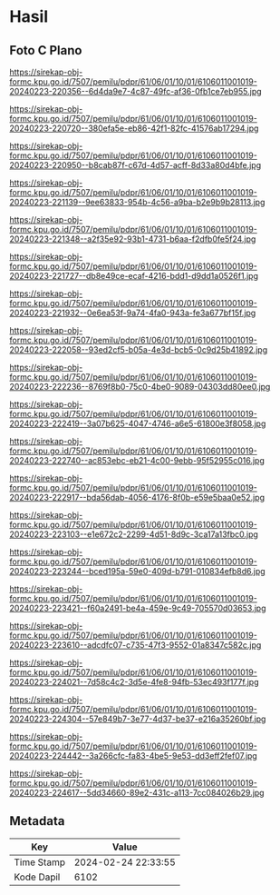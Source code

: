# Hasil

## Foto C Plano

https://sirekap-obj-formc.kpu.go.id/7507/pemilu/pdpr/61/06/01/10/01/6106011001019-20240223-220356--6d4da9e7-4c87-49fc-af36-0fb1ce7eb955.jpg

https://sirekap-obj-formc.kpu.go.id/7507/pemilu/pdpr/61/06/01/10/01/6106011001019-20240223-220720--380efa5e-eb86-42f1-82fc-41576ab17294.jpg

https://sirekap-obj-formc.kpu.go.id/7507/pemilu/pdpr/61/06/01/10/01/6106011001019-20240223-220950--b8cab87f-c67d-4d57-acff-8d33a80d4bfe.jpg

https://sirekap-obj-formc.kpu.go.id/7507/pemilu/pdpr/61/06/01/10/01/6106011001019-20240223-221139--9ee63833-954b-4c56-a9ba-b2e9b9b28113.jpg

https://sirekap-obj-formc.kpu.go.id/7507/pemilu/pdpr/61/06/01/10/01/6106011001019-20240223-221348--a2f35e92-93b1-4731-b6aa-f2dfb0fe5f24.jpg

https://sirekap-obj-formc.kpu.go.id/7507/pemilu/pdpr/61/06/01/10/01/6106011001019-20240223-221727--db8e49ce-ecaf-4216-bdd1-d9dd1a0526f1.jpg

https://sirekap-obj-formc.kpu.go.id/7507/pemilu/pdpr/61/06/01/10/01/6106011001019-20240223-221932--0e6ea53f-9a74-4fa0-943a-fe3a677bf15f.jpg

https://sirekap-obj-formc.kpu.go.id/7507/pemilu/pdpr/61/06/01/10/01/6106011001019-20240223-222058--93ed2cf5-b05a-4e3d-bcb5-0c9d25b41892.jpg

https://sirekap-obj-formc.kpu.go.id/7507/pemilu/pdpr/61/06/01/10/01/6106011001019-20240223-222236--8769f8b0-75c0-4be0-9089-04303dd80ee0.jpg

https://sirekap-obj-formc.kpu.go.id/7507/pemilu/pdpr/61/06/01/10/01/6106011001019-20240223-222419--3a07b625-4047-4746-a6e5-61800e3f8058.jpg

https://sirekap-obj-formc.kpu.go.id/7507/pemilu/pdpr/61/06/01/10/01/6106011001019-20240223-222740--ac853ebc-eb21-4c00-9ebb-95f52955c016.jpg

https://sirekap-obj-formc.kpu.go.id/7507/pemilu/pdpr/61/06/01/10/01/6106011001019-20240223-222917--bda56dab-4056-4176-8f0b-e59e5baa0e52.jpg

https://sirekap-obj-formc.kpu.go.id/7507/pemilu/pdpr/61/06/01/10/01/6106011001019-20240223-223103--e1e672c2-2299-4d51-8d9c-3ca17a13fbc0.jpg

https://sirekap-obj-formc.kpu.go.id/7507/pemilu/pdpr/61/06/01/10/01/6106011001019-20240223-223244--bced195a-59e0-409d-b791-010834efb8d6.jpg

https://sirekap-obj-formc.kpu.go.id/7507/pemilu/pdpr/61/06/01/10/01/6106011001019-20240223-223421--f60a2491-be4a-459e-9c49-705570d03653.jpg

https://sirekap-obj-formc.kpu.go.id/7507/pemilu/pdpr/61/06/01/10/01/6106011001019-20240223-223610--adcdfc07-c735-47f3-9552-01a8347c582c.jpg

https://sirekap-obj-formc.kpu.go.id/7507/pemilu/pdpr/61/06/01/10/01/6106011001019-20240223-224021--7d58c4c2-3d5e-4fe8-94fb-53ec493f177f.jpg

https://sirekap-obj-formc.kpu.go.id/7507/pemilu/pdpr/61/06/01/10/01/6106011001019-20240223-224304--57e849b7-3e77-4d37-be37-e216a35260bf.jpg

https://sirekap-obj-formc.kpu.go.id/7507/pemilu/pdpr/61/06/01/10/01/6106011001019-20240223-224442--3a266cfc-fa83-4be5-9e53-dd3eff2fef07.jpg

https://sirekap-obj-formc.kpu.go.id/7507/pemilu/pdpr/61/06/01/10/01/6106011001019-20240223-224617--5dd34660-89e2-431c-a113-7cc084026b29.jpg


## Metadata

| Key        | Value               |
| ---------- | ------------------- |
| Time Stamp | 2024-02-24 22:33:55 |
| Kode Dapil | 6102                |



